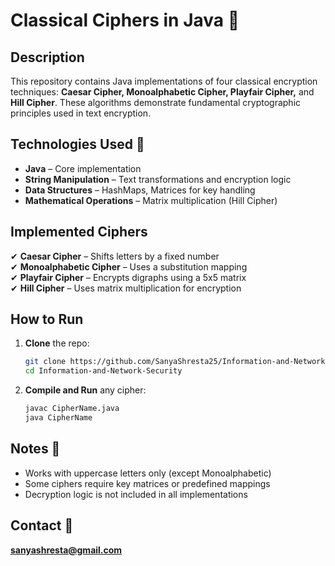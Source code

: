 # Classical Ciphers in Java 🔐  

## Description  
This repository contains Java implementations of four classical encryption techniques: **Caesar Cipher, Monoalphabetic Cipher, Playfair Cipher,** and **Hill Cipher**. These algorithms demonstrate fundamental cryptographic principles used in text encryption.  

## Technologies Used 🚀  
- **Java** – Core implementation  
- **String Manipulation** – Text transformations and encryption logic  
- **Data Structures** – HashMaps, Matrices for key handling  
- **Mathematical Operations** – Matrix multiplication (Hill Cipher)  

## Implemented Ciphers  
✔ **Caesar Cipher** – Shifts letters by a fixed number  
✔ **Monoalphabetic Cipher** – Uses a substitution mapping  
✔ **Playfair Cipher** – Encrypts digraphs using a 5x5 matrix  
✔ **Hill Cipher** – Uses matrix multiplication for encryption  

## How to Run  
1. **Clone** the repo:  
   ```sh
   git clone https://github.com/SanyaShresta25/Information-and-Network-Security.git  
   cd Information-and-Network-Security 
   ```  
2. **Compile and Run** any cipher:  
   ```sh
   javac CipherName.java  
   java CipherName  
   ```  

## Notes 📝  
- Works with uppercase letters only (except Monoalphabetic)  
- Some ciphers require key matrices or predefined mappings  
- Decryption logic is not included in all implementations  

## Contact 📩  
**sanyashresta@gmail.com** 
